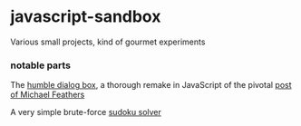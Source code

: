 # javascript-sandbox
Various small projects, kind of gourmet experiments

### notable parts
The [humble dialog box](https://muzietto.github.io/javascript-sandbox/humbleDialogBox/HumbleDialogBox.htm), a thorough remake in JavaScript of the pivotal [post of Michael Feathers](http://wiki.c2.com/?TheHumbleDialogBox)

A very simple brute-force [sudoku solver](https://github.com/Muzietto/javascript-sandbox/tree/master/sudoku)
